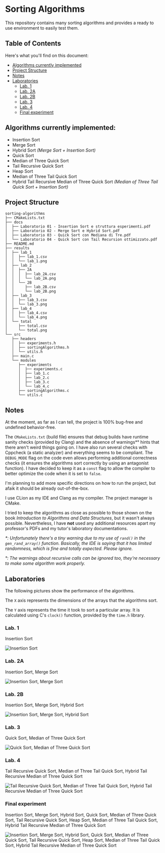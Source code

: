 # Sorting Algorithms

This repository contains many sorting algorithms and provides a ready to use environment to easily test them.

## Table of Contents

Here's what you'll find on this document:

- [Algorithms currently implemented](#algorithms-currently-implemented)
- [Project Structure](#project-structure)
- [Notes](#notes)
- [Laboratories](#laboratories)
  - [Lab. 1](#lab-1)
  - [Lab. 2A](#lab-2a)
  - [Lab. 2B](#lab-2b)
  - [Lab. 3](#lab-3)
  - [Lab. 4](#lab-4)
  - [Final experiment](#final-experiment)

## Algorithms currently implemented:

- Insertion Sort
- Merge Sort
- Hybrid Sort _(Merge Sort + Insertion Sort)_
- Quick Sort
- Median of Three Quick Sort
- Tail Recursive Quick Sort
- Heap Sort
- Median of Three Tail Quick Sort
- Hybrid Tail Recursive Median of Three Quick Sort _(Median of Three Tail Quick Sort + Insertion Sort)_

## Project Structure

```
sorting-algorithms
├── CMakeLists.txt
├── docs
│  ├── Laboratorio 01 - Insertion Sort e struttura esperimenti.pdf
│  ├── Laboratorio 02 - Merge Sort e Hybrid Sort.pdf
│  ├── Laboratorio 03 - Quick Sort con Mediana di Tre.pdf
│  └── Laboratorio 04 - Quick Sort con Tail Recursion ottimizzato.pdf
├── README.md
├── results
│  ├── lab_1
│  │  ├── lab_1.csv
│  │  └── lab_1.png
│  ├── lab_2
│  │  ├── 2A
│  │  │  ├── lab_2A.csv
│  │  │  └── lab_2A.png
│  │  └── 2B
│  │     ├── lab_2B.csv
│  │     └── lab_2B.png
│  ├── lab_3
│  │  ├── lab_3.csv
│  │  └── lab_3.png
│  ├── lab_4
│  │  ├── lab_4.csv
│  │  └── lab_4.png
│  └── total
│     ├── total.csv
│     └── total.png
└── src
   ├── headers
   │  ├── experiments.h
   │  ├── sortingAlgorithms.h
   │  └── utils.h
   ├── main.c
   └── modules
      ├── experiments
      │  ├── experiments.c
      │  ├── lab_1.c
      │  ├── lab_2.c
      │  ├── lab_3.c
      │  └── lab_4.c
      ├── sortingAlgorithms.c
      └── utils.c
```

## Notes

At the moment, as far as I can tell, the project is 100% bug-free and undefined behavior-free.

The `CMakeLists.txt` (build file) ensures that debug builds have runtime sanity checks (provided by Clang) and the absence of warnings\*° hints that there aren't weird things going on. I have also run several checks with Cppcheck (a static analyzer) and everything seems to be compliant. The `DEBUG_MODE` flag on the code even allows performing additional correctness checks (it ensures the algorithms sort correctly by using an antagonist function). I have decided to keep it as a `const` flag to allow the compiler to better optimize the code when it is set to `false`.

I'm planning to add more specific directions on how to run the project, but afaik it should be already out-of-the-box.

I use CLion as my IDE and Clang as my compiler. The project manager is CMake.

I tried to keep the algorithms as close as possible to those shown on the book _Introduction to Algorithms and Data Structures_, but it wasn't always possible. Nevertheless, I have **not** used any additional resources apart my professor's PDFs and my tutor's laboratory documentations.

_\*: Unfortunately there's a tiny warning due to my use of `rand()` in the `gen_rand_array()` function. Basically, the IDE is saying that it has limited randomness, which is fine and totally expected. Please ignore._

_°: The warnings about recursive calls can be ignored too, they're necessary to make some algorithm work properly._

## Laboratories

The following pictures show the performance of the algorithms.

The `X` axis represents the dimensions of the arrays that the algorithms sort.

The `Y` axis represents the time it took to sort a particular array. It is calculated using C's `clock()` function, provided by the `time.h` library.

### Lab. 1

Insertion Sort

![Insertion Sort](https://github.com/andrea-berardi/sorting-algorithms/blob/main/results/lab_1/lab_1.png?raw=true)

### Lab. 2A

Insertion Sort, Merge Sort

![Insertion Sort, Merge Sort](https://github.com/andrea-berardi/sorting-algorithms/blob/main/results/lab_2/2A/lab_2A.png?raw=true)

### Lab. 2B

Insertion Sort, Merge Sort, Hybrid Sort

![Insertion Sort, Merge Sort, Hybrid Sort](https://github.com/andrea-berardi/sorting-algorithms/blob/main/results/lab_2/2B/lab_2B.png?raw=true)

### Lab. 3

Quick Sort, Median of Three Quick Sort

![Quick Sort, Median of Three Quick Sort](https://github.com/andrea-berardi/sorting-algorithms/blob/main/results/lab_3/lab_3.png?raw=true)

### Lab. 4

Tail Recursive Quick Sort, Median of Three Tail Quick Sort, Hybrid Tail Recursive Median of Three Quick Sort

![Tail Recursive Quick Sort, Median of Three Tail Quick Sort, Hybrid Tail Recursive Median of Three Quick Sort](https://github.com/andrea-berardi/sorting-algorithms/blob/main/results/lab_4/lab_4.png?raw=true)

### Final experiment

Insertion Sort, Merge Sort, Hybrid Sort, Quick Sort, Median of Three Quick Sort, Tail Recursive Quick Sort, Heap Sort, Median of Three Tail Quick Sort, Hybrid Tail Recursive Median of Three Quick Sort

![Insertion Sort, Merge Sort, Hybrid Sort, Quick Sort, Median of Three Quick Sort, Tail Recursive Quick Sort, Heap Sort, Median of Three Tail Quick Sort, Hybrid Tail Recursive Median of Three Quick Sort](https://github.com/andrea-berardi/sorting-algorithms/blob/main/results/total/total.png?raw=true)
